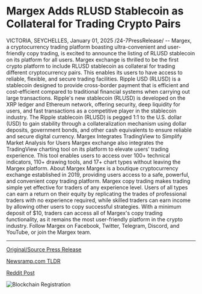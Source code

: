 # Margex Adds RLUSD Stablecoin as Collateral for Trading Crypto Pairs

VICTORIA, SEYCHELLES, January 01, 2025 /24-7PressRelease/ -- Margex, a cryptocurrency trading platform boasting ultra-convenient and user-friendly copy trading, is excited to announce the listing of RLUSD stablecoin on its platform for all users.  Margex exchange is thrilled to be the first crypto platform to include RLUSD stablecoin as collateral for trading different cryptocurrency pairs. This enables its users to have access to reliable, flexible, and secure trading facilities.  Ripple USD (RLUSD) is a stablecoin designed to provide cross-border payment that is efficient and cost-efficient compared to traditional financial systems when carrying out large transactions. Ripple's new stablecoin (RLUSD) is developed on the XRP ledger and Ethereum network, offering security, deep liquidity for users, and fast transactions as a competitive player in the stablecoin industry.   The Ripple stablecoin (RLUSD) is pegged 1:1 to the U.S. dollar (USD) to gain stability through a collateralization mechanism using dollar deposits, government bonds, and other cash equivalents to ensure reliable and secure digital currency.   Margex Integrates TradingView to Simplify Market Analysis for Users  Margex exchange also integrates the TradingView charting tool on its platform to elevate users' trading experience. This tool enables users to access over 100+ technical indicators, 110+ drawing tools, and 17+ chart types without leaving the Margex platform.  About Margex  Margex is a boutique cryptocurrency exchange established in 2019, providing users access to a safe, powerful, and convenient copy trading platform. Margex copy trading makes trading simple yet effective for traders of any experience level. Users of all types can earn a return on their equity by replicating the trades of professional traders with no experience required, while skilled traders can earn income by allowing other users to copy successful strategies.  With a minimum deposit of $10, traders can access all of Margex's copy trading functionality, as it remains the most user-friendly platform in the crypto industry.   Follow Margex on Facebook, Twitter, Telegram, Discord, and YouTube, or join the Margex team. 

---

[Original/Source Press Release](https://www.24-7pressrelease.com/press-release/517484/margex-adds-rlusd-stablecoin-as-collateral-for-trading-crypto-pairs)
                    

[Newsramp.com TLDR](https://newsramp.com/curated-news/margex-lists-rlusd-stablecoin-and-integrates-tradingview-for-enhanced-user-experience/759efdf752ecdb5fb05cdbf95ba5f9ed) 

 



[Reddit Post](https://www.reddit.com/r/CryptoNewsInfo/comments/1hqypuu/margex_lists_rlusd_stablecoin_and_integrates/) 



![Blockchain Registration](https://cdn.newsramp.app/24-7PressRelease/qrcode/251/1/pinkPUCI.webp)